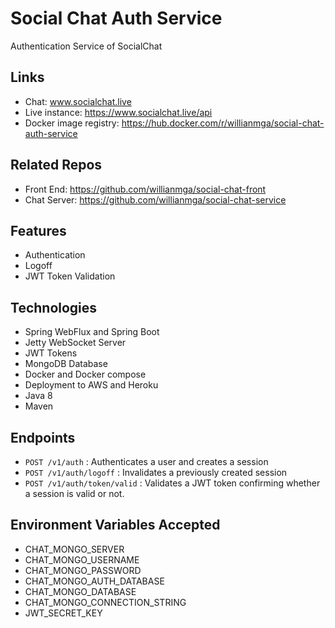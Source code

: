 # Social Chat Auth Service

Authentication Service of SocialChat

## Links
* Chat: www.socialchat.live
* Live instance: https://www.socialchat.live/api
* Docker image registry: https://hub.docker.com/r/willianmga/social-chat-auth-service

## Related Repos
* Front End: https://github.com/willianmga/social-chat-front
* Chat Server: https://github.com/willianmga/social-chat-service

## Features
* Authentication
* Logoff
* JWT Token Validation

## Technologies
* Spring WebFlux and Spring Boot
* Jetty WebSocket Server
* JWT Tokens
* MongoDB Database
* Docker and Docker compose
* Deployment to AWS and Heroku
* Java 8
* Maven

## Endpoints
* ```POST /v1/auth``` : Authenticates a user and creates a session
* ```POST /v1/auth/logoff``` : Invalidates a previously created session
* ```POST /v1/auth/token/valid``` : Validates a JWT token confirming whether a session is valid or not.

## Environment Variables Accepted
* CHAT_MONGO_SERVER
* CHAT_MONGO_USERNAME
* CHAT_MONGO_PASSWORD
* CHAT_MONGO_AUTH_DATABASE
* CHAT_MONGO_DATABASE
* CHAT_MONGO_CONNECTION_STRING
* JWT_SECRET_KEY

